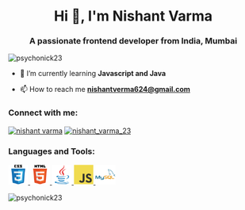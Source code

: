 <h1 align="center">Hi 👋, I'm Nishant Varma</h1>
<h3 align="center">A passionate frontend developer from India, Mumbai</h3>

<p align="left"> <img src="https://komarev.com/ghpvc/?username=psychonick23&label=Profile%20views&color=0e75b6&style=flat" alt="psychonick23" /> </p>

- 🌱 I’m currently learning **Javascript and Java**

- 📫 How to reach me **nishantverma624@gmail.com**

<h3 align="left">Connect with me:</h3>
<p align="left">
<a href="https://linkedin.com/in/nishant varma" target="blank"><img align="center" src="https://raw.githubusercontent.com/rahuldkjain/github-profile-readme-generator/master/src/images/icons/Social/linked-in-alt.svg" alt="nishant varma" height="30" width="40" /></a>
<a href="https://instagram.com/nishant_varma_23" target="blank"><img align="center" src="https://raw.githubusercontent.com/rahuldkjain/github-profile-readme-generator/master/src/images/icons/Social/instagram.svg" alt="nishant_varma_23" height="30" width="40" /></a>
</p>

<h3 align="left">Languages and Tools:</h3>
<p align="left"> <a href="https://www.w3schools.com/css/" target="_blank" rel="noreferrer"> <img src="https://raw.githubusercontent.com/devicons/devicon/master/icons/css3/css3-original-wordmark.svg" alt="css3" width="40" height="40"/> </a> <a href="https://www.w3.org/html/" target="_blank" rel="noreferrer"> <img src="https://raw.githubusercontent.com/devicons/devicon/master/icons/html5/html5-original-wordmark.svg" alt="html5" width="40" height="40"/> </a> <a href="https://www.java.com" target="_blank" rel="noreferrer"> <img src="https://raw.githubusercontent.com/devicons/devicon/master/icons/java/java-original.svg" alt="java" width="40" height="40"/> </a> <a href="https://developer.mozilla.org/en-US/docs/Web/JavaScript" target="_blank" rel="noreferrer"> <img src="https://raw.githubusercontent.com/devicons/devicon/master/icons/javascript/javascript-original.svg" alt="javascript" width="40" height="40"/> </a> <a href="https://www.mysql.com/" target="_blank" rel="noreferrer"> <img src="https://raw.githubusercontent.com/devicons/devicon/master/icons/mysql/mysql-original-wordmark.svg" alt="mysql" width="40" height="40"/> </a> </p>

<p><img align="center" src="https://github-readme-stats.vercel.app/api/top-langs?username=psychonick23&show_icons=true&locale=en&layout=compact" alt="psychonick23" /></p>
